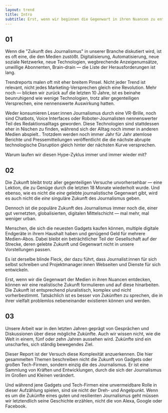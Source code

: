 ```yaml
---
layout: trend
title: Intro
subtitle: Erst, wenn wir beginnen die Gegenwart in ihren Nuancen zu entdecken, können wir sie tatsächlich verstehen und auf eine mögliche Zukunft hinarbeiten.
---
```


## 01

Wenn die "Zukunft des Journalismus" in unserer Branche diskutiert wird, ist es oft eine, die den Medien zustößt. Digitalisierung, Automatisierung, neue soziale Netzwerke, neue Technologien, wegbrechende Anzeigenumsätze, unwillige Abonnenten, Brain-drain — die Liste  der Herausforderungen ist lang.

Trendreports malen oft mit eher breitem Pinsel. Nicht jeder Trend ist relevant, nicht jedes Marketing-Versprechen gleich eine Revolution. Mehr noch — blicken wir zurück auf die letzten 10 Jahre, ist es beinahe beunruhigend wie wenige Technologien, trotz aller gegenteiligen Versprechen, eine nennenswerte Auswirkung hatten.

Weder konsumieren Leser:innen Journalismus durch eine VR-Brille, noch sind Chatbots, Voice Interfaces oder Roboter-Journalisten nennenswerter Teil des Redaktionsalltags geworden. Diese Technologien sind stattdessen eher in Nischen zu finden, während sich der Alltag noch immer in anderen Medien abspielt.. Trotzdem werden noch immer Jahr für Jahr atemlose Berichte und Pressemitteilungen veröffentlicht die die nächste abrupte technologische Disruption gleich hinter der nächsten Kurve versprechen. 

Warum laufen wir diesen Hype-Zyklus immer und immer wieder mit?


## 02

Die Zukunft bleibt trotz aller gegenteiligen Versuche unvorhersehbar — eine Lektion, die zu Genüge durch die letzten 18 Monate wiederholt wurde. Und ebenso, wie es nicht die _eine_ gelebte journalistische Gegenwart gibt, wird es auch nicht die _eine_ singuläre Zukunft des Journalismus geben.

Dennoch ist die populäre Zukunft des Journalismus immer noch die, einer gut vernetzten, globalisierten, digitalen Mittelschicht — mal mehr, mal weniger urban. 

Menschen, die sich die neuesten Gadgets kaufen können, multiple digitale Endgeräte in ihrem Haushalt haben und genügend Geld für mehrere Medien-Abos. Dabei bleibt ein beträchtlicher Teil der Gesellschaft auf der Strecke, deren gelebte Zukunft und Gegenwart nicht in unsere Vorstellungen passen.

Es ist derselbe blinde Fleck, der dazu führt, dass Journalist:innen für sich selbst schreiben und Projektmanager:innen Webseiten und Dienste für sich entwickeln.

Erst, wenn wir die Gegenwart der Medien in ihren Nuancen entdecken, können wir eine realistische Zukunft formulieren und auf diese hinarbeiten. Die Zukunft ist entsprechend pluralistisch, komplex und nicht vorherbestimmt. Tatsächlich ist es besser von Zukünften zu sprechen, die in ihrer vielfalt problemlos nebeneinander existieren können und werden.


## 03

Unsere Arbeit war in den letzten Jahren geprägt von Gesprächen und Diskussionen über diese mögliche Zukünfte. Auch wir wissen nicht, wie die Welt in einem, fünf oder zehn Jahren aussehen wird. Zukünfte sind ein unscharfes, sich ständig bewegendes Ziel.

Dieser Report ist der Versuch diese Komplexität anzuerkennen. Die hier gesammelten Themen beschreiben nicht die Zukunft von Gadgets oder großen Tech-Firmen, sondern einzig die des Journalismus. Er ist eine Sammlung von Kräften und Entwicklungen, durch die sich der Journalismus im Großen und Kleinen verändert.

Und während jene Gadgets und Tech-Firmen eine unvermeidbare Rolle in dieser Aufzählung spielen, sind sie nicht der Dreh- und Angelpunkt. Wenn es um die Zukünfte eines guten und resilienten Journalismus geht müssen wir letztendlich seine Geschichte erzählen, nicht die von Alexa, Google oder Facebook.

